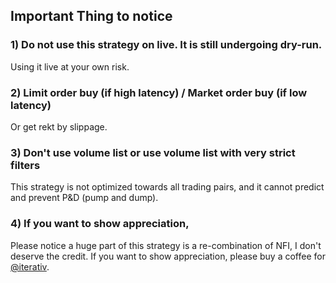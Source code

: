 
## Important Thing to notice
### 1) Do not use this strategy on live. It is still undergoing dry-run. 
Using it live at your own risk.
### 2) Limit order buy (if high latency) / Market order buy (if low latency) 
Or get rekt by slippage.
### 3) Don't use volume list or use volume list with very strict filters
This strategy is not optimized towards all trading pairs, and it cannot predict and prevent P&D (pump and dump).
### 4) If you want to show appreciation, 
Please notice a huge part of this strategy is a re-combination of NFI, I don't deserve the credit.
If you want to show appreciation, please buy a coffee for [@iterativ](https://github.com/iterativv/NostalgiaForInfinity).
